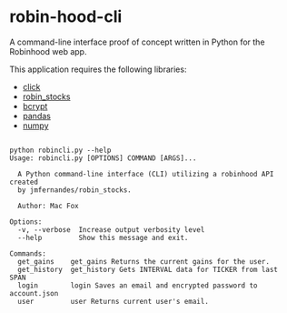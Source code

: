 # robin-hood-cli
A command-line interface proof of concept written in Python for the Robinhood web app.

This application requires the following libraries:
* [click](https://github.com/pallets/click)
* [robin_stocks](https://github.com/jmfernandes/robin_stocks)
* [bcrypt](https://github.com/pyca/bcrypt)
* [pandas](https://github.com/pandas-dev/pandas)
* [numpy](https://github.com/numpy/numpy)

```console

python robincli.py --help
Usage: robincli.py [OPTIONS] COMMAND [ARGS]...

  A Python command-line interface (CLI) utilizing a robinhood API created
  by jmfernandes/robin_stocks.

  Author: Mac Fox

Options:
  -v, --verbose  Increase output verbosity level
  --help         Show this message and exit.

Commands:
  get_gains    get_gains Returns the current gains for the user.
  get_history  get_history Gets INTERVAL data for TICKER from last SPAN
  login        login Saves an email and encrypted password to account.json
  user         user Returns current user's email.
  
```
